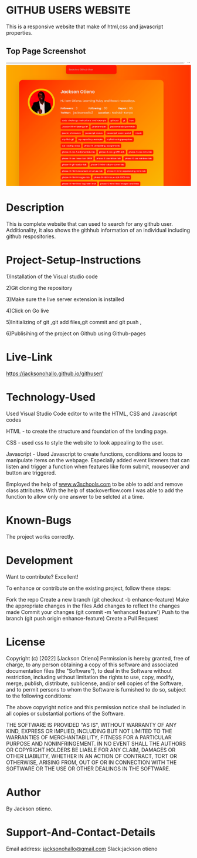 

  # GITHUB USERS WEBSITE
  This is a responsive website that make of html,css and javascript properties.
  ## Top Page Screenshot
  ![image](./assets/images/readme.png)
  # Description 

This is complete website that can used to search for any github user. Additionality, it also shows the githhub information of an individual including github respositories.


# Project-Setup-Instructions
1)Installation of the Visual studio code

 2)Git cloning the repository 

 3)Make sure the live server extension is installed 

 4)Click on Go live 

 5)Initializing of git ,git add files,git commit and git push , 
 
 6)Publisihing of the project on Github using Github-pages


 
 # Live-Link
https://jacksonohallo.github.io/githuser/


# Technology-Used

Used Visual Studio Code editor to write the HTML, CSS and Javascript codes

HTML - to create the structure and foundation of the landing page.

CSS - used css to style the website to look appealing to the user.

Javascript - Used Javascript to create functions, conditions and loops to manipulate items on the webpage. Especially added event listeners that can listen and trigger a function when features like form submit, mouseover and button are triggered.

Employed the help of www.w3schools.com to be able to add and remove class attributes. With the help of stackoverflow.com I was able to add the function to allow only one answer to be selcted at a time.
# Known-Bugs

The project works correctly.


# Development

Want to contribute? Excellent!

To enhance or contribute on the existing project, follow these steps:

Fork the repo
Create a new branch (git checkout -b enhance-feature)
Make the appropriate changes in the files
Add changes to reflect the changes made
Commit your changes (git commit -m 'enhanced feature')
Push to the branch (git push origin enhance-feature)
Create a Pull Request





# License
Copyright (c) [2022] [Jackson Otieno] Permission is hereby granted, free of charge, to any person obtaining a copy of this software and associated documentation files (the "Software"), to deal in the Software without restriction, including without limitation the rights to use, copy, modify, merge, publish, distribute, sublicense, and/or sell copies of the Software, and to permit persons to whom the Software is furnished to do so, subject to the following conditions:

The above copyright notice and this permission notice shall be included in all copies or substantial portions of the Software.

THE SOFTWARE IS PROVIDED "AS IS", WITHOUT WARRANTY OF ANY KIND, EXPRESS OR IMPLIED, INCLUDING BUT NOT LIMITED TO THE WARRANTIES OF MERCHANTABILITY, FITNESS FOR A PARTICULAR PURPOSE AND NONINFRINGEMENT. IN NO EVENT SHALL THE AUTHORS OR COPYRIGHT HOLDERS BE LIABLE FOR ANY CLAIM, DAMAGES OR OTHER LIABILITY, WHETHER IN AN ACTION OF CONTRACT, TORT OR OTHERWISE, ARISING FROM, OUT OF OR IN CONNECTION WITH THE SOFTWARE OR THE USE OR OTHER DEALINGS IN THE SOFTWARE.

# Author
By Jackson otieno.

# Support-And-Contact-Details
Email address: jacksonohallo@gmail.com Slack:jackson otieno
